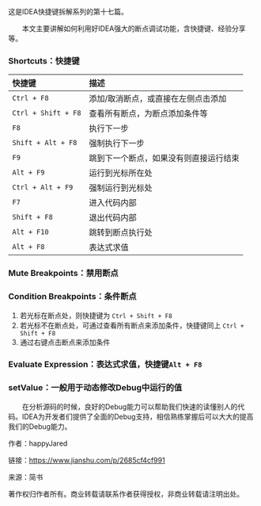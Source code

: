 这是IDEA快捷键拆解系列的第十七篇。

  本文主要讲解如何利用好IDEA强大的断点调试功能，含快捷键、经验分享等。

### Shortcuts：快捷键

| 快捷键 | 描述 |
| :--- | :--- |
| `Ctrl + F8` | 添加/取消断点，或直接在左侧点击添加 |
| `Ctrl + Shift + F8` | 查看所有断点，为断点添加条件等 |
| `F8` | 执行下一步 |
| `Shift + Alt + F8` | 强制执行下一步 |
| `F9` | 跳到下一个断点，如果没有则直接运行结束 |
| `Alt + F9` | 运行到光标所在处 |
| `Ctrl + Alt + F9` | 强制运行到光标处 |
| `F7` | 进入代码内部 |
| `Shift + F8` | 退出代码内部 |
| `Alt + F10` | 跳转到断点执行处 |
| `Alt + F8` | 表达式求值 |

### Mute Breakpoints：禁用断点

### Condition Breakpoints：条件断点

1. 若光标在断点处，则快捷键为
   `Ctrl + Shift + F8`
2. 若光标不在断点处，可通过查看所有断点来添加条件，快捷键同上
   `Ctrl + Shift + F8`
3. 通过右键点击断点来添加条件

### Evaluate Expression：表达式求值，快捷键`Alt + F8`

### setValue：一般用于动态修改Debug中运行的值

  在分析源码的时候，良好的Debug能力可以帮助我们快速的读懂别人的代码。IDEA为开发者们提供了全面的Debug支持，相信熟练掌握后可以大大的提高我们的Debug能力。

  


  


作者：happyJared

  


链接：https://www.jianshu.com/p/2685cf4cf991

  


来源：简书

  


著作权归作者所有。商业转载请联系作者获得授权，非商业转载请注明出处。

